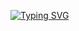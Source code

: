 
[![Typing SVG](https://readme-typing-svg.herokuapp.com/?color=00bfb&size=35&center=true&vCenter=true&width=1000&lines=Olá+Meu+Nome+é+Samuel+Seven;Sou+Estudante+De+Desenvolvimento+de+Sistemas;Tenho+16+anos)](https://git.io/typing.svg)
